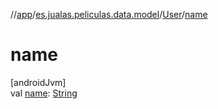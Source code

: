 //[app](../../../index.md)/[es.jualas.peliculas.data.model](../index.md)/[User](index.md)/[name](name.md)

# name

[androidJvm]\
val [name](name.md): [String](https://kotlinlang.org/api/latest/jvm/stdlib/kotlin-stdlib/kotlin/-string/index.html)
